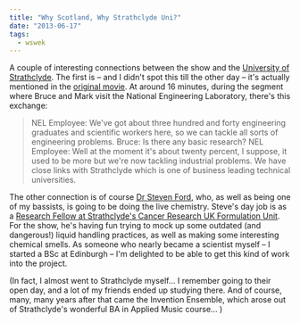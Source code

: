 ```yaml
---
title: "Why Scotland, Why Strathclyde Uni?"
date: "2013-06-17"
tags: 
  - wswek
---
```


A couple of interesting connections between the show and the [University of Strathclyde](http://www.strath.ac.uk/). The first is – and I didn't spot this till the other day – it's actually mentioned in the [original movie](http://ssa.nls.uk/film.cfm?fid=0955). At around 16 minutes, during the segment where Bruce and Mark visit the National Engineering Laboratory, there's this exchange:

> NEL Employee: We've got about three hundred and forty engineering graduates and scientific workers here, so we can tackle all sorts of engineering problems. Bruce: Is there any basic research? NEL Employee: Well at the moment it's about twenty percent, I suppose, it used to be more but we're now tackling industrial problems. We have close links with Strathclyde which is one of business leading technical universities.

The other connection is of course [Dr Steven Ford](http://drsjford.wordpress.com/), who, as well as being one of my bassists, is going to be doing the live chemistry. Steve's day job is as a [Research Fellow at Strathclyde's Cancer Research UK Formulation Unit](https://pure.strath.ac.uk/portal/en/persons/steven-ford%281f924852-9e9d-49b4-95c2-78afa152a072%29.html). For the show, he's having fun trying to mock up some outdated (and dangerous!) liquid handling practices, as well as making some interesting chemical smells. As someone who nearly became a scientist myself – I started a BSc at Edinburgh – I'm delighted to be able to get this kind of work into the project.

(In fact, I almost went to Strathclyde myself… I remember going to their open day, and a lot of my friends ended up studying there. And of course, many, many years after that came the Invention Ensemble, which arose out of Strathclyde's wonderful BA in Applied Music course… )
